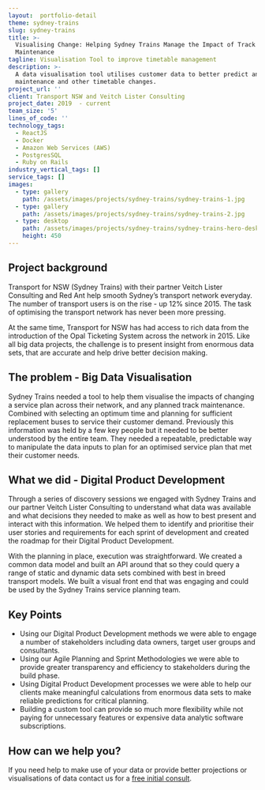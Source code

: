 ```yaml
---
layout:  portfolio-detail
theme: sydney-trains
slug: sydney-trains
title: >-
  Visualising Change: Helping Sydney Trains Manage the Impact of Track
  Maintenance
tagline: Visualisation Tool to improve timetable management
description: >-
  A data visualisation tool utilises customer data to better predict and plan
  maintenance and other timetable changes.
project_url: ''
client: Transport NSW and Veitch Lister Consulting
project_date: 2019  - current
team_size: '5'
lines_of_code: ''
technology_tags:
  - ReactJS
  - Docker
  - Amazon Web Services (AWS)
  - PostgresSQL
  - Ruby on Rails
industry_vertical_tags: []
service_tags: []
images:
  - type: gallery
    path: /assets/images/projects/sydney-trains/sydney-trains-1.jpg
  - type: gallery
    path: /assets/images/projects/sydney-trains/sydney-trains-2.jpg
  - type: desktop
    path: /assets/images/projects/sydney-trains/sydney-trains-hero-desktop.jpg
    height: 450
---
```


## Project background

Transport for NSW (Sydney Trains) with their partner Veitch Lister Consulting and Red Ant help smooth Sydney’s transport network everyday. The number of transport users is on the rise - up 12% since 2015. The task of optimising the transport network has never been more pressing.

At the same time, Transport for NSW has had access to rich data from the introduction of the Opal Ticketing System across the network in 2015. Like all big data projects, the challenge is to present insight from enormous data sets, that are accurate and help drive better decision making.

## The problem - Big Data Visualisation

Sydney Trains needed a tool to help them visualise the impacts of changing a service plan across their network, and any planned track maintenance. Combined with selecting an optimum time and planning for sufficient replacement buses to service their customer demand. Previously this information was held by a few key people but it needed to be better understood by the entire team. They needed a repeatable, predictable way to manipulate the data inputs to plan for an optimised service plan that met their customer needs.

## What we did - Digital Product Development

Through a series of discovery sessions we engaged with Sydney Trains and our partner Veitch Lister Consulting to understand what data was available and what decisions they needed to make as well as how to best present and interact with this information. We helped them to identify and prioritise their user stories and requirements for each sprint of development and created the roadmap for their Digital Product Development.

With the planning in place, execution was straightforward. We created a common data model and built an API around that so they could query a range of static and dynamic data sets combined with best in breed transport models. We built a visual front end that was engaging and could be used by the Sydney Trains service planning team.

## Key Points

* Using our Digital Product Development methods we were able to engage a number of stakeholders including data owners, target user groups and consultants.
* Using our Agile Planning and Sprint Methodologies we were able to provide greater transparency and efficiency to stakeholders during the build phase.
* Using Digital Product Development processes we were able to help our clients make meaningful calculations from enormous data sets to make reliable predictions for critical planning.
* Building a custom tool can provide so much more flexibility while not paying for unnecessary features or expensive data analytic software subscriptions.

## How can we help you?

If you need help to make use of your data or provide better projections or visualisations of data contact us for a [free initial consult](/contact-us/).
